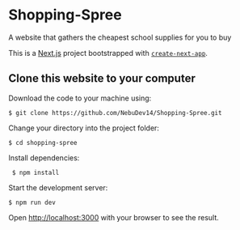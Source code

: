 # Shopping-Spree
A website that gathers the cheapest school supplies for you to buy

This is a [Next.js](https://nextjs.org/) project bootstrapped with [`create-next-app`](https://github.com/vercel/next.js/tree/canary/packages/create-next-app).

## Clone this website to your computer

Download the code to your machine using:

    $ git clone https://github.com/NebuDev14/Shopping-Spree.git

Change your directory into the project folder:

    $ cd shopping-spree

Install dependencies:
 
     $ npm install

Start the development server:

    $ npm run dev

Open [http://localhost:3000](http://localhost:3000) with your browser to see the result.